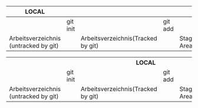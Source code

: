 |   LOCAL   ||||||||   REMOTE  |
|----|----|----|----|----|----|----|----|----|
|   |   git init    |   |   git add |   |   git commit  |   |   git push |  |
|   Arbeitsverzeichnis (untracked by git)   | |   Arbeitsverzeichnis(Tracked by git)    | |   Staging Area    |   |   Local Repository    |   |   Remote Repository   |

<table>
    <tr>
        <th colspan="8">LOCAL</th>
        <th>REMOTE</th>
    </tr>
    <tr>
        <td></td>
        <td>git init</td>
        <td></td>
        <td> git add</td>
        <td></td>
        <td>git commit</td>
        <td></td>
        <td>git push</td>
        <td></td>
    </tr>
    <tr>
        <td>Arbeitsverzeichnis (untracked by git)</td>
        <td></td>
        <td>Arbeitsverzeichnis(Tracked by git)</td>
        <td></td>
        <td>Staging Area</td>
        <td></td>
        <td>Local Repository</td>
        <td></td>
        <td>Remote Repository</td>
    </tr>
</table>